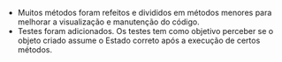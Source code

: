 ﻿* Muitos métodos foram refeitos e divididos em métodos menores para melhorar a visualização e manutenção do código.
* Testes foram adicionados. Os testes tem como objetivo perceber se o objeto criado assume o Estado correto após a execução de certos métodos.
